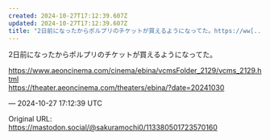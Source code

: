 ```yaml
---
created: 2024-10-27T17:12:39.607Z
updated: 2024-10-27T17:12:39.607Z
title: "2日前になったからポルプリのチケットが買えるようになってた。https://ww[...]"
---
```


<p>2日前になったからポルプリのチケットが買えるようになってた。</p><p><a href="https://www.aeoncinema.com/cinema/ebina/vcmsFolder_2129/vcms_2129.html" target="_blank" rel="nofollow noopener" translate="no"><span class="invisible">https://www.</span><span class="ellipsis">aeoncinema.com/cinema/ebina/vc</span><span class="invisible">msFolder_2129/vcms_2129.html</span></a><br /><a href="https://theater.aeoncinema.com/theaters/ebina/?date=20241030" target="_blank" rel="nofollow noopener" translate="no"><span class="invisible">https://</span><span class="ellipsis">theater.aeoncinema.com/theater</span><span class="invisible">s/ebina/?date=20241030</span></a></p>

&mdash; 2024-10-27 17:12:39 UTC

Original URL: https://mastodon.social/@sakuramochi0/113380501723570160
